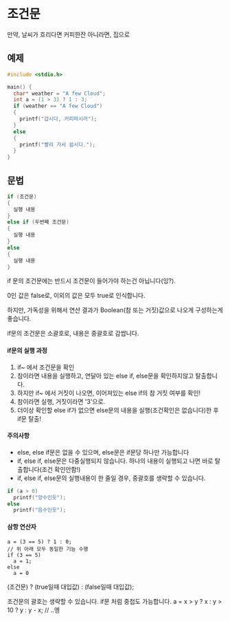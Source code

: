 조건문
============
만약, 날씨가 흐리다면 커피한잔
아니라면, 집으로

예제
-----------
```c
#include <stdio.h>

main() {
  char* weather = "A few Cloud";
  int a = (1 > 3) ? 1 : 3;
  if (weather == "A few Cloud") 
  {
    printf("갑시다, 커피마시러");
  } 
  else
  {
    printf("빨리 가서 쉽시다.");
  }
}
```

문법
--------
```c
if (조건문)
{
  실행 내용
} 
else if (두번째 조건문)
{
  실행 내용
}
else
{
  실행 내용
}
```
if 문의 조건문에는 반드시 조건문이 들어가야 하는건 아닙니다(잉?).

0인 값은 false로, 이외의 값은 모두 true로 인식합니다.

하지만, 가독성을 위해서 연산 결과가 Boolean(참 또는 거짓)값으로 나오게
구성하는게 좋습니다.

if문의 조건문은 소괄호로, 내용은 중괄호로 감쌉니다.

#### if문의 실행 과정
1. if~ 에서 조건문을 확인
2. 참이라면 내용을 실행하고, 연달아 있는 else if, else문을 확인하지않고 탈출합니다.
3. 하지만 if~ 에서 거짓이 나오면, 이어져있는 else if의 참 거짓 여부를 확인!
4. 참이라면 실행, 거짓이라면 '3'으로.
5. 더이상 확인할 else if가 없으면 else문의 내용을 실행(조건확인은 없습니다)한 후 if문 탈출!

#### 주의사항
- else, else if문은 없을 수 있으며, else문은 if문당 하나만 가능합니다
- if, else if, else문은 다중실행되지 않습니다. 하나의 내용이 실행되고 나면 바로 탈출합니다(조건 확인안함!)
- if, else if, else문의 실행내용이 한 줄일 경우, 중괄호를 생략할 수 있습니다.
```c
if (a > 0)
  printf("양수인듯");
else
  printf("음수인듯");
```

#### 삼항 연산자
    a = (3 == 5) ? 1 : 0;
    // 위 아래 모두 동일한 기능 수행
    if (3 == 5)
      a = 1;
    else
      a = 0
(조건문) ? (true일때 대입값) : (false일때 대입값);

조건문의 괄호는 생략할 수 있습니다. 
if문 처럼 중첩도 가능합니다.
    a = x > y ? x : y > 10 ? y : y - x;
    // ..엥